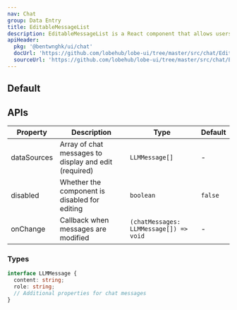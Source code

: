 ```yaml
---
nav: Chat
group: Data Entry
title: EditableMessageList
description: EditableMessageList is a React component that allows users to edit a list of chat messages, including their content and role. It is designed to be used in chatbot building applications.
apiHeader:
  pkg: '@bentwnghk/ui/chat'
  docUrl: 'https://github.com/lobehub/lobe-ui/tree/master/src/chat/EditableMessageList/index.md'
  sourceUrl: 'https://github.com/lobehub/lobe-ui/tree/master/src/chat/EditableMessageList/index.tsx'
---
```


## Default

<code src="./demos/index.tsx" ></code>

## APIs

| Property    | Description                                           | Type                                   | Default |
| ----------- | ----------------------------------------------------- | -------------------------------------- | ------- |
| dataSources | Array of chat messages to display and edit (required) | `LLMMessage[]`                         | -       |
| disabled    | Whether the component is disabled for editing         | `boolean`                              | `false` |
| onChange    | Callback when messages are modified                   | `(chatMessages: LLMMessage[]) => void` | -       |

### Types

```typescript
interface LLMMessage {
  content: string;
  role: string;
  // Additional properties for chat messages
}
```
